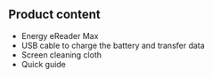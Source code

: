 ## Product content

- Energy eReader Max
- USB cable to charge the battery and transfer data
- Screen cleaning cloth
- Quick guide
